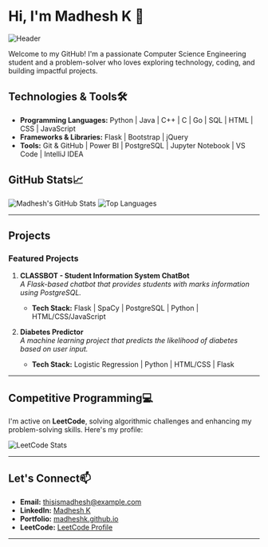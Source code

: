 # Hi, I'm Madhesh K 👋

![Header](https://img.shields.io/badge/Hello%20World%20🌏-I'm%20Madhesh%20K-blue)

Welcome to my GitHub! I'm a passionate Computer Science Engineering student and a problem-solver who loves exploring technology, coding, and building impactful projects.

## Technologies & Tools🛠️

- **Programming Languages:** Python | Java | C++ | C | Go | SQL | HTML | CSS | JavaScript
- **Frameworks & Libraries:** Flask | Bootstrap | jQuery
- **Tools:** Git & GitHub | Power BI | PostgreSQL | Jupyter Notebook | VS Code | IntelliJ IDEA

## GitHub Stats📈

![Madhesh's GitHub Stats](https://github-readme-stats.vercel.app/api?username=Madhesh-GitHub&show_icons=true&theme=radical)
![Top Languages](https://github-readme-stats.vercel.app/api/top-langs/?username=Madhesh-GitHub&layout=compact&theme=radical)

---

## Projects

### Featured Projects

1. **CLASSBOT - Student Information System ChatBot**  
   *A Flask-based chatbot that provides students with marks information using PostgreSQL.*  
   - **Tech Stack:** Flask | SpaCy | PostgreSQL | Python | HTML/CSS/JavaScript

2. **Diabetes Predictor**  
   *A machine learning project that predicts the likelihood of diabetes based on user input.*
   - **Tech Stack:** Logistic Regression | Python | HTML/CSS | Flask
      
---

## Competitive Programming💻

I'm active on **LeetCode**, solving algorithmic challenges and enhancing my problem-solving skills. Here's my profile:

![LeetCode Stats](https://leetcard.jacoblin.cool/madheshkannan?theme=dark&font=Gudea&ext=contest)

---

## Let's Connect📫

- **Email:** [thisismadhesh@example.com](mailto:thisismadhesh@example.com)
- **LinkedIn:** [Madhesh K](https://www.linkedin.com/in/its-madhesh/)
- **Portfolio:** [madheshk.github.io](https://madhesh-github.github.io/MyPortfolio/MyPortfolio/)
- **LeetCode:** [LeetCode Profile](https://leetcode.com/madheshkannan)

---
